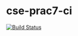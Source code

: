 # cse-prac7-ci
[![Build Status](https://travis-ci.com/Andreskk/cse-prac7-ci.svg?branch=master)](https://travis-ci.com/Andreskk/cse-prac7-ci)